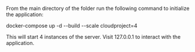 From the main directory of the folder run the following command to initialize the application:

docker-compose up -d --build --scale cloudproject=4

This will start 4 instances of the server.
Visit 127.0.0.1 to interact with the application.
